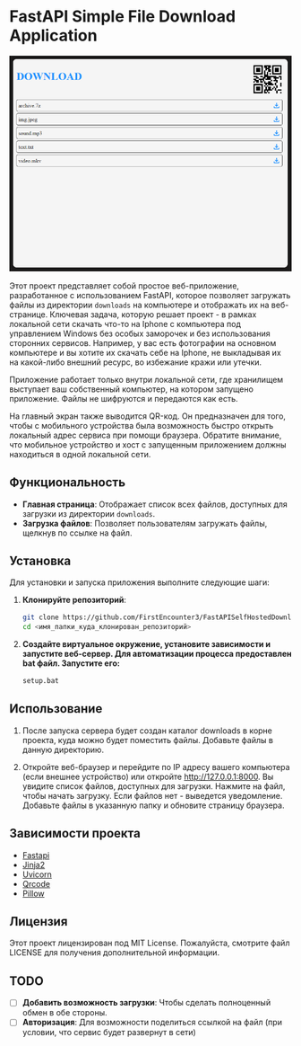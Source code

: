 # FastAPI Simple File Download Application

![Превью](preview/one.png)

Этот проект представляет собой простое веб-приложение, разработанное с использованием FastAPI, которое позволяет загружать файлы из директории `downloads` на компьютере и отображать их на веб-странице. Ключевая задача, которую решает проект - в рамках локальной сети скачать что-то на Iphone с компьютера под управлением Windows без особых заморочек и без использования сторонних сервисов. Например, у вас есть фотографии на основном компьютере и вы хотите их скачать себе на Iphone, не выкладывая их на какой-либо внешний ресурс, во избежание кражи или утечки. 

Приложение работает только внутри локальной сети, где хранилищем выступает ваш собственный компьютер, на котором запущено приложение. Файлы не шифруются и передаются как есть.

На главный экран также выводится QR-код. Он предназначен для того, чтобы с мобильного устройства была возможность быстро открыть локальный адрес сервиса при помощи браузера. Обратите внимание, что мобильное устройство и хост с запущенным приложением должны находиться в одной локальной сети.

## Функциональность

- **Главная страница**: Отображает список всех файлов, доступных для загрузки из директории `downloads`.
- **Загрузка файлов**: Позволяет пользователям загружать файлы, щелкнув по ссылке на файл.

## Установка

Для установки и запуска приложения выполните следующие шаги:

1. **Клонируйте репозиторий**:

   ```bash
   git clone https://github.com/FirstEncounter3/FastAPISelfHostedDownloadSimpleService.git
   cd <имя_папки_куда_клонирован_репозиторий>
   ```
2. **Создайте виртуальное окружение, установите зависимости и запустите веб-сервер. Для автоматизации процесса предоставлен bat файл. Запустите его:**
    ```bash
    setup.bat
    ```

## Использование
   1. После запуска сервера будет создан каталог downloads в корне проекта, куда можно будет поместить файлы. Добавьте файлы в данную директорию.

   2. Откройте веб-браузер и перейдите по IP адресу вашего компьютера (если внешнее устройство) или откройте http://127.0.0.1:8000. Вы увидите список файлов, доступных для загрузки. Нажмите на файл, чтобы начать загрузку. Если файлов нет - выведется уведомление. Добавьте файлы в указанную папку и обновите страницу браузера.
   
## Зависимости проекта
* [Fastapi](https://fastapi.tiangolo.com/)
* [Jinja2](https://jinja.palletsprojects.com/en/stable/)
* [Uvicorn](https://jinja.palletsprojects.com/en/stable/)
* [Qrcode](https://github.com/lincolnloop/python-qrcode)
* [Pillow](https://github.com/python-pillow/Pillow)

## Лицензия
Этот проект лицензирован под MIT License. Пожалуйста, смотрите файл LICENSE для получения дополнительной информации.

## TODO
- [ ] **Добавить возможность загрузки**: Чтобы сделать полноценный обмен в обе стороны.
- [ ] **Авторизация**: Для возможности поделиться ссылкой на файл (при условии, что сервис будет развернут в сети)
